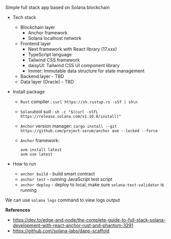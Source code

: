 Simple full stack app based on Solana blockchain

- Tech stack
  - Blockchain layer
    + Anchor framework
    + Solana localhost network
  - Frontend layer
    + Next framework with React library (17.xxx)
    + TypeScript language
    + Tailwind CSS framework
    + daisyUI: Tailwind CSS UI component library
    + Immer: Immutable data structure for state management
  - Backend layer - TBD
  - Data layer (Oracle) - TBD

- Install package
  + `Rust` compiler   :  `curl https://sh.rustup.rs -sSf | sh\n`
  + `Solana`tool suit : `sh -c "$(curl -sSfL https://release.solana.com/v1.10.8/install)"`
  + `Anchor` version manager: `cargo install --git https://github.com/project-serum/anchor avm --locked --force
    `
  + `Anchor` framework: 

    ```
    avm install latest
    avm use latest
    ```

- How to run
  + `anchor build` - build smart contract
  + `anchor test` - running JavaScript test script
  + `anchor deploy` - deploy to local, make sure `solana-test-validator` is running
  
We can use `solana logs` command to view logs output

**References**
+ https://dev.to/edge-and-node/the-complete-guide-to-full-stack-solana-development-with-react-anchor-rust-and-phantom-3291
+ https://github.com/solana-labs/dapp-scaffold